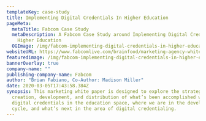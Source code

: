 ```yaml
---
templateKey: case-study
title: Implementing Digital Credentials In Higher Education
pageMeta:
  metaTitle: Fabcom Case Study
  metaDescription: A Fabcom Case Study around Implementing Digital Credentials in
    Higher Education
  OGImage: /img/fabcom-implementing-digital-credentials-in-higher-education.png
websiteURL: https://www.fabcomlive.com/brainfood/marketing-agency-white-papers/digital-credentials-education
featuredimage: /img/fabcom-implementing-digital-credentials-in-higher-education.png
bannerOverlay: true
company-name: ""
publishing-company-name: Fabcom
author: "Brian Fabiano, Co-Author: Madison Miller"
date: 2020-03-05T17:43:58.384Z
synopsis: This marketing white paper is designed to explore the strategy,
  creation, development, and distribution of what’s been accomplished with
  digital credentials in the education space, where we are in the development
  cycle, and what’s next in the area of digital credentialing.
---
```

